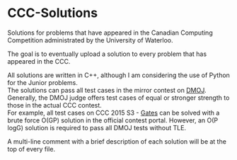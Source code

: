 # CCC-Solutions
Solutions for problems that have appeared in the Canadian Computing Competition administrated by the University of Waterloo.

The goal is to eventually upload a solution to every problem that has appeared in the CCC.

All solutions are written in C++, although I am considering the use of Python for the Junior problems.  
The solutions can pass all test cases in the mirror contest on [DMOJ](https://dmoj.ca/).  
Generally, the DMOJ judge offers test cases of equal or stronger strength to those in the actual CCC contest.  
For example, all test cases on CCC 2015 S3 - [Gates](https://dmoj.ca/problem/ccc15s3) can be solved with a brute force O(GP) solution
in the official contest portal. However, an O(P logG) solution is required to pass all DMOJ tests without TLE.

A multi-line comment with a brief description of each solution will be at the top of every file.
